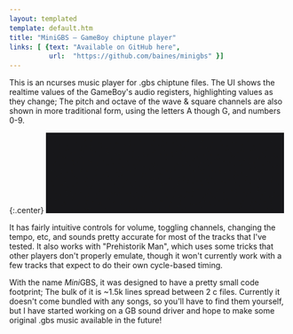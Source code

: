 ```yaml
---
layout: templated
template: default.htm
title: "MiniGBS — GameBoy chiptune player"
links: [ {text: "Available on GitHub here",
          url:  "https://github.com/baines/minigbs" }]
---
```

This is an ncurses music player for .gbs chiptune files. The UI shows the
realtime values of the GameBoy's audio registers, highlighting values
as they change; The pitch and octave of the wave & square channels are also shown
in more traditional form, using the letters A though G, and numbers 0-9.

{:.center}
![MiniGBS screenshot](/img/minigbs.gif)

It has fairly intuitive controls for volume, toggling channels, changing the
tempo, etc, and sounds pretty accurate for most of the tracks that I've
tested. It also works with "Prehistorik Man", which uses some tricks
that other players don't properly emulate, though it won't currently work with
a few tracks that expect to do their own cycle-based timing.

With the name *Mini*GBS, it was designed to have a pretty small code footprint;
The bulk of it is ~1.5k lines spread between 2 c files. Currently it doesn't
come bundled with any songs, so you'll have to find them yourself, but I have
started working on a GB sound driver and hope to make some original .gbs music
available in the future!

